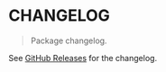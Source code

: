 # CHANGELOG

> Package changelog.

See [GitHub Releases](https://github.com/stdlib-js/math-iter-special-asin/releases) for the changelog.
